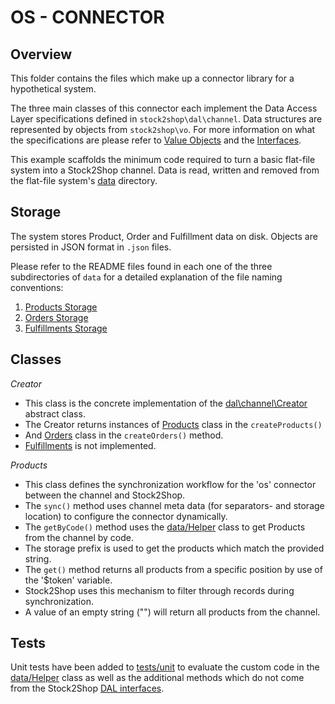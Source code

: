 # OS - CONNECTOR

## Overview

This folder contains the files which make up a connector library for a hypothetical system.

The three main classes of this connector each implement the Data Access Layer specifications defined in `stock2shop\dal\channel`.
Data structures are represented by objects from `stock2shop\vo`. 
For more information on what the specifications are please refer to [Value Objects](../../../vo) and the [Interfaces](../../channel).

This example scaffolds the minimum code required to turn a basic flat-file system into a Stock2Shop channel.
Data is read, written and removed from the flat-file system's [data](./data) directory.

## Storage

The system stores Product, Order and Fulfillment data on disk.
Objects are persisted in JSON format in `.json` files.
 
Please refer to the README files found in each one of the three subdirectories of `data` for a detailed explanation of 
the file naming conventions:

1. [Products Storage](data/products/readme.md)
2. [Orders Storage](data/orders/readme.md)
3. [Fulfillments Storage](data/fulfillments/readme.md)

## Classes

*Creator*

- This class is the concrete implementation of the [dal\channel\Creator](../../channel/Creator.php) abstract class.
- The Creator returns instances of [Products](../../channels/os/Products.php) class in the `createProducts()` 
- And [Orders](../../channels/os/Orders.php) class in the `createOrders()` method.
- [Fulfillments](../../channel/Fulfillments.php) is not implemented.

*Products* 

- This class defines the synchronization workflow for the 'os' connector between the channel and Stock2Shop.
- The `sync()` method uses channel meta data (for separators- and storage location) to configure the connector dynamically.
- The `getByCode()` method uses the [data/Helper](./data/Helper.php) class to get Products from the channel by code.
- The storage prefix is used to get the products which match the provided string.
- The `get()` method returns all products from a specific position by use of the '$token' variable. 
- Stock2Shop uses this mechanism to filter through records during synchronization.
- A value of an empty string ("") will return all products from the channel.

## Tests

Unit tests have been added to [tests/unit](../../../../../../tests/unit/www/v1/stock2shop/dal/channels/os) to evaluate 
the custom code in the [data/Helper](./data/Helper.php) class as well as the additional methods which do not come from
the Stock2Shop [DAL interfaces](../../channel).

